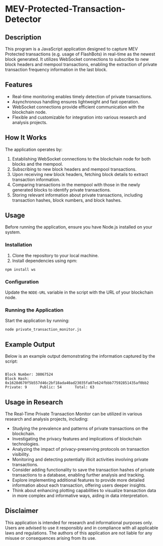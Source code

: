 <!DOCTYPE html>
<html>
<head>
</head>
<body>

<h1>
MEV-Protected-Transaction-Detector
</h1>

<h2>Description</h2>

<p>This program is a JavaScript application designed to capture MEV Protected transactions (e.g. usage of FlashBots) in real-time as the newest block generated. It utilizes WebSocket connections to subscribe to new block headers and mempool transactions, enabling the extraction of private transaction frequency information in the last block.</p>

<h2>Features</h2>

<ul>
    <li>Real-time monitoring enables timely detection of private transactions.</li>
    <li>Asynchronous handling ensures lightweight and fast operation.</li>
    <li>WebSocket connections provide efficient communication with the blockchain node.</li>
    <li>Flexible and customizable for integration into various research and analysis projects.</li>

</ul>

<h2>How It Works</h2>

<p>The application operates by:</p>

<ol>
    <li>Establishing WebSocket connections to the blockchain node for both blocks and the mempool.</li>
    <li>Subscribing to new block headers and mempool transactions.</li>
    <li>Upon receiving new block headers, fetching block details to extract transaction information.</li>
    <li>Comparing transactions in the mempool with those in the newly generated blocks to identify private transactions.</li>
    <li>Storing relevant information about private transactions, including transaction hashes, block numbers, and block hashes.</li>
</ol>

<h2>Usage</h2>

<p>Before running the application, ensure you have Node.js installed on your system.</p>

<h3>Installation</h3>

<ol>
    <li>Clone the repository to your local machine.</li>
    <li>Install dependencies using npm:</li>
</ol>

<pre><code>npm install ws</code></pre>

<h3>Configuration</h3>

<p>Update the <code>NODE-URL</code> variable in the script with the URL of your blockchain node.</p>

<h3>Running the Application</h3>

<p>Start the application by running:</p>

<pre><code>node private_transaction_monitor.js</code></pre>


<h2>Example Output</h2>

<p>Below is an example output demonstrating the information captured by the script:</p>

<pre><code>
Block Number: 38067524
Block Hash: 0x1628d670f5b557d46c2bf18ada40ad23035fa07e624fbbb77592851435af0bb2
Private: 9      Public: 54      Total: 63
</code></pre>


<h2>Usage in Research</h2>

<p>The Real-Time Private Transaction Monitor can be utilized in various research and analysis projects, including:</p>

<ul>
  <li>Studying the prevalence and patterns of private transactions on the blockchain.</li>
  <li>Investigating the privacy features and implications of blockchain technologies.</li>
  <li>Analyzing the impact of privacy-preserving protocols on transaction visibility.</li>
  <li>Monitoring and detecting potentially illicit activities involving private transactions.</li>

  <li>Consider adding functionality to save the transaction hashes of private transactions to a database, enabling further analysis and tracking.</li>
  <li>Explore implementing additional features to provide more detailed information about each transaction, offering users deeper insights.</li>
  <li>Think about enhancing plotting capabilities to visualize transaction data in more complex and informative ways, aiding in data interpretation.</li>
  
  

</ul>

<h2>Disclaimer</h2>

<p>This application is intended for research and informational purposes only. Users are advised to use it responsibly and in compliance with all applicable laws and regulations. The authors of this application are not liable for any misuse or consequences arising from its use.</p>

</body>
</html>

